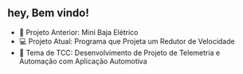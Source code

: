 ## hey, Bem vindo!

- 🚗 Projeto Anterior: Mini Baja Elétrico
- 💻 Projeto Atual: Programa que Projeta um Redutor de Velocidade  
- 📃 Tema de TCC: Desenvolvimento de Projeto de Telemetria e Automação com Aplicação Automotiva 
